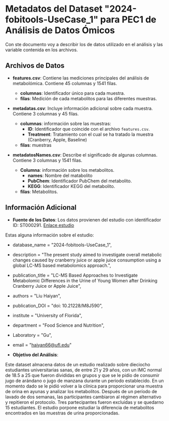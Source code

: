 # Metadatos del Dataset "2024-fobitools-UseCase_1" para PEC1 de Análisis de Datos Ómicos

Con ste documento voy a describir los de datos utilizado en el análisis y las
variable contenida en los archivos.

## Archivos de Datos

- **features.csv**: Contiene las mediciones principales del análisis de metabolómica.
Contiene 45 columnas y 1541 filas.
    - **columnas**: Identificador único para cada muestra.
    - **filas**: Medición de cada metabolitos para las diferentes muestras.

- **metadatas.csv**: Incluye información adicional sobre cada muestra.
Contiene 3 columnas y 45 filas.
    - **columnas**: información sobre las muestras:
      - **ID**: Identificador que coincide con el archivo `features.csv`.
      - **Treatment**: Tratamiento con el cual se ha tratado la muestra
      (Cranberry, Apple, Baseline)
    - **filas**: muestras

- **metadatosNames.csv**: Describe el significado de algunas columnas.
Contiene 3 columnas y 1541 filas.
    - **Columna**: información sobre los metabolitos.
      - **names**: Nombre del matabolito
      - **PubChem**: Identificador PubChem del metabolito.
      - **KEGG**: Identificador KEGG del metabolito.
    - **filas**: Metabolitos.

## Información Adicional

- **Fuente de los Datos**: Los datos provienen del estudio con identificador ID: ST000291.
[Enlace estudio](https://www.metabolomicsworkbench.org/data/DRCCMetadata.php?Mode=Study&StudyID=ST000291)

Estas alguna información sobre el estudio:

- database_name = "2024-fobitools-UseCase_1",
- description = "The present study aimed to investigate overall metabolic changes caused by cranberry juice or apple juice consumption using a global LC-MS based metabolomics approach.",
- publication_title = "LC-MS Based Approaches to Investigate Metabolomic Differences in the Urine of Young Women after Drinking Cranberry Juice or Apple Juice",
- authors = "Liu Haiyan",
- publication_DOI = "doi: 10.21228/M8J590",
- institute = "University of Florida",
- department = "Food Science and Nutrition",
- Laboratory = "Gu",
- email = "haiyan66@ufl.edu"

- **Objetivo del Análisis**: 

Este dataset almacena datos de un estudio realizado sobre dieciocho estudiantes 
universitarias sanas, de entre 21 y 29 años, con un IMC normal de 18.5 a 25 que
fueron divididas en grupos y que se le pidio de consumir jugo de arándano o 
jugo de manzana durante un periodo establecido. En un momento dado se le pidió
volver a la clínica para proporcionar una muestra de orina en ayunas y analizar
los metabolitos. Después de un período de lavado de dos semanas, las participantes
cambiaron al régimen alternativo y repitieron el protocolo.
Tres partecipantes fueron excluidas y se quedarno 15 estudiantes.
El estudio porpone estudiar la diferencia de metabolitos encontrados en las 
muestras de urina proporcionadas.
